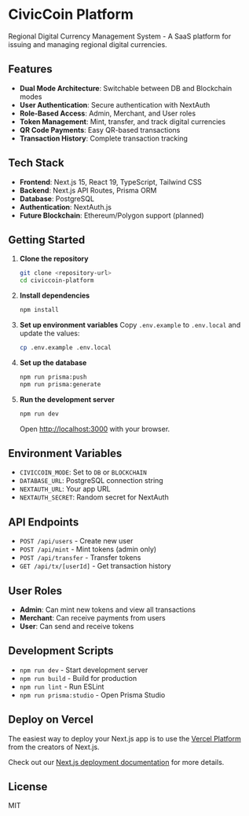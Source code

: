 # CivicCoin Platform

Regional Digital Currency Management System - A SaaS platform for issuing and managing regional digital currencies.

## Features

- **Dual Mode Architecture**: Switchable between DB and Blockchain modes
- **User Authentication**: Secure authentication with NextAuth
- **Role-Based Access**: Admin, Merchant, and User roles
- **Token Management**: Mint, transfer, and track digital currencies
- **QR Code Payments**: Easy QR-based transactions
- **Transaction History**: Complete transaction tracking

## Tech Stack

- **Frontend**: Next.js 15, React 19, TypeScript, Tailwind CSS
- **Backend**: Next.js API Routes, Prisma ORM
- **Database**: PostgreSQL
- **Authentication**: NextAuth.js
- **Future Blockchain**: Ethereum/Polygon support (planned)

## Getting Started

1. **Clone the repository**
   ```bash
   git clone <repository-url>
   cd civiccoin-platform
   ```

2. **Install dependencies**
   ```bash
   npm install
   ```

3. **Set up environment variables**
   Copy `.env.example` to `.env.local` and update the values:
   ```bash
   cp .env.example .env.local
   ```

4. **Set up the database**
   ```bash
   npm run prisma:push
   npm run prisma:generate
   ```

5. **Run the development server**
   ```bash
   npm run dev
   ```

   Open [http://localhost:3000](http://localhost:3000) with your browser.

## Environment Variables

- `CIVICCOIN_MODE`: Set to `DB` or `BLOCKCHAIN`
- `DATABASE_URL`: PostgreSQL connection string
- `NEXTAUTH_URL`: Your app URL
- `NEXTAUTH_SECRET`: Random secret for NextAuth

## API Endpoints

- `POST /api/users` - Create new user
- `POST /api/mint` - Mint tokens (admin only)
- `POST /api/transfer` - Transfer tokens
- `GET /api/tx/[userId]` - Get transaction history

## User Roles

- **Admin**: Can mint new tokens and view all transactions
- **Merchant**: Can receive payments from users
- **User**: Can send and receive tokens

## Development Scripts

- `npm run dev` - Start development server
- `npm run build` - Build for production
- `npm run lint` - Run ESLint
- `npm run prisma:studio` - Open Prisma Studio

## Deploy on Vercel

The easiest way to deploy your Next.js app is to use the [Vercel Platform](https://vercel.com/new?utm_medium=default-template&filter=next.js&utm_source=create-next-app&utm_campaign=create-next-app-readme) from the creators of Next.js.

Check out our [Next.js deployment documentation](https://nextjs.org/docs/app/building-your-application/deploying) for more details.

## License

MIT

